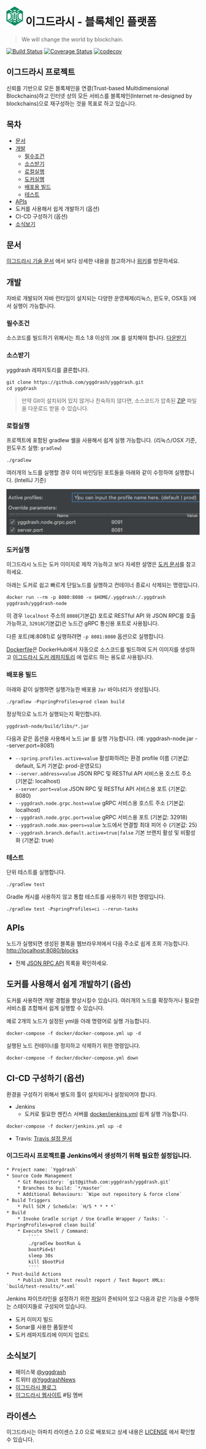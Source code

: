 # ![logo](docs/images/ygg-logo-green.png) 이그드라시 - 블록체인 플랫폼

> We will change the world by blockchain.

[![Build Status](https://travis-ci.org/yggdrash/yggdrash.svg?branch=develop)](https://travis-ci.org/yggdrash/yggdrash)
[![Coverage Status](https://coveralls.io/repos/github/yggdrash/yggdrash/badge.svg?branch=develop)](https://coveralls.io/github/yggdrash/yggdrash?branch=develop)
[![codecov](https://codecov.io/gh/yggdrash/yggdrash/branch/develop/graph/badge.svg)](https://codecov.io/gh/yggdrash/yggdrash)

## 이그드라시 프로젝트

신뢰를 기반으로 모든 블록체인을 연결(Trust-based Multidimensional Blockchains)하고 인터넷 상의 모든 서비스를 블록체인(Internet re-designed by blockchains)으로 재구성하는 것을 목표로 하고 있습니다.

## 목차

* [문서](#문서)
* [개발](#개발)
    * [필수조건](#필수조건)
    * [소스받기](#소스받기)
    * [로컬실행](#로컬실행)
    * [도커실행](#도커실행)
    * [배포용 빌드](#배포용-빌드)
    * [테스트](#테스트)
* [APIs](#apis)
* 도커를 사용해서 쉽게 개발하기 (옵션)
* CI-CD 구성하기 (옵션)
* [소식보기](#소식보기)


## 문서
[이그드라시 기술 문서](docs) 에서 보다 상세한 내용을 참고하거나 [위키](https://github.com/yggdrash/yggdrash/wiki)를 방문하세요.

## 개발
자바로 개발되어 자바 런타임이 설치되는 다양한 운영체제(리눅스, 윈도우, OSX등 )에서 실행이 가능합니다.

### 필수조건

소스코드를 빌드하기 위해서는 최소 1.8 이상의 `JDK` 를 설치해야 합니다. [다운받기](http://www.oracle.com/technetwork/java/javase/overview/index.html)

### 소스받기

yggdrash 레파지토리를 클론합니다.

```
git clone https://github.com/yggdrash/yggdrash.git
cd yggdrash
```
> 만약 Git이 설치되어 있지 않거나 친숙하지 않다면, 소스코드가 압축된 [ZIP](https://github.com/yggdrash/yggdrash/archive/master.zip) 파일을 다운로드 받을 수 있습니다.

### 로컬실행

프로젝트에 포함된 gradlew 쉘을 사용해서 쉽게 실행 가능합니다. (리눅스/OSX 기준, 윈도우즈 실행: `gradlew`)
```
./gradlew
```
여러개의 노드를 실행할 경우 이미 바인딩된 포트들을 아래와 같이 수정하여 실행합니다. (IntelliJ 기준)

![config](docs/images/intellij-run-config.png)

### 도커실행
이그드라시 노드는 도커 이미지로 제작 가능하고 보다 자세한 설명은 [도커 문서](docker)를 참고하세요.

아래는 도커로 쉽고 빠르게 단일노드를 실행하고 컨테이너 종료시 삭제되는 명령입니다.

```
docker run --rm -p 8080:8080 -v $HOME/.yggdrash:/.yggdrash yggdrash/yggdrash-node
```

이 경우 `localhost` 주소의 `8080`(기본값) 포트로 RESTful API 와 JSON RPC를 호출 가능하고, `32918`(기본값)은 노드간 gRPC 통신용 포트로 사용됩니다.

다른 포트(예:8081)로 실행하려면 `-p 8081:8080` 옵션으로 실행합니다.

[Dockerfile](Dockerfile)은 DockerHub에서 자동으로 소스코드를 빌드하여 도커 이미지를 생성하고 [이그드라시 도커 레파지토리](https://hub.docker.com/r/yggdrash/yggdrash-node/) 에 업로드 하는 용도로 사용됩니다.

### 배포용 빌드

아래와 같이 실행하면 실행가능한 배포용 `Jar` 바이너리가 생성됩니다.
```
./gradlew -PspringProfiles=prod clean build
```

정상적으로 노드가 실행되는지 확인합니다.
```
yggdrash-node/build/libs/*.jar
```

다음과 같은 옵션을 사용해서 노드 jar 를 실행 가능합니다. (예: yggdrash-node.jar --server.port=8081)

- `--spring.profiles.active=value` 활성화하려는 환경 profile 이름 (기본값: default, 도커 기본값: prod-운영모드) 
- `--server.address=value` JSON RPC 및 RESTful API 서비스용 호스트 주소 (기본값: localhost)
- `--server.port=value` JSON RPC 및 RESTful API 서비스용 포트 (기본값: 8080)
- `--yggdrash.node.grpc.host=value` gRPC 서비스용 호스트 주소 (기본값: localhost)
- `--yggdrash.node.grpc.port=value` gRPC 서비스용 포트 (기본값: 32918)
- `--yggdrash.node.max-peers=value` 노드에서 연결할 최대 피어 수 (기본값: 25)
- `--yggdrash.branch.default.active=true|false` 기본 브랜치 활성 및 비활성화 (기본값: true)

### 테스트
단위 테스트를 실행합니다.
```
./gradlew test
```
Gradle 캐시를 사용하지 않고 통합 테스트를 사용하기 위한 명령입니다.
```
./gradlew test -PspringProfiles=ci --rerun-tasks
```


## APIs

노드가 실행되면 생성된 블록을 웹브라우져에서 다음 주소로 쉽게 조회 가능합니다. [http://localhost:8080/blocks](http://localhost:8080/blocks)

- 전체 [JSON RPC API](docs/api/jsonrpc-api.md) 목록을 확인하세요.


## 도커를 사용해서 쉽게 개발하기 (옵션)

도커를 사용하면 개발 경험을 향상시킬수 있습니다. 여러개의 노드를 확장하거나 필요한 서비스를 조합해서 쉽게 실행할 수 있습니다.

예로 2개의 노드가 설정된 yml을 아래 명령어로 실행 가능합니다.
```
docker-compose -f docker/docker-compose.yml up -d
```

실행된 노드 컨테이너를 정지하고 삭제하기 위한 명령입니다.
```
docker-compose -f docker/docker-compose.yml down
```


## CI-CD 구성하기 (옵션)

환경을 구성하기 위해서 별도의 툴이 설치되거나 설정되어야 합니다.

- Jenkins
   - 도커로 필요한 젠킨스 서버를 [docker/jenkins.yml](docker/jenkins.yml) 쉽게 실행 가능합니다.

```
docker-compose -f docker/jenkins.yml up -d
```
- Travis: [Travis 설정 문서](https://docs.travis-ci.com/user/getting-started/)

### 이그드라시 프로젝트를 Jenkins에서 생성하기 위해 필요한 설정입니다.
```
* Project name: `Yggdrash`
* Source Code Management
    * Git Repository: `git@github.com:yggdrash/yggdrash.git`
    * Branches to build: `*/master`
    * Additional Behaviours: `Wipe out repository & force clone`
* Build Triggers
    * Poll SCM / Schedule: `H/5 * * * *`
* Build
    * Invoke Gradle script / Use Gradle Wrapper / Tasks: `-PspringProfiles=prod clean build`
    * Execute Shell / Command:
        ````
        ./gradlew bootRun &
        bootPid=$!
        sleep 30s
        kill $bootPid
        ````
* Post-build Actions
    * Publish JUnit test result report / Test Report XMLs: `build/test-results/*.xml`
```
Jenkins 파이프라인을 설정하기 위한 [파일](Jenkinsfile)이 준비되어 있고 다음과 같은 기능을 수행하는 스테이지들로 구성되어 있습니다.

- 도커 이미지 빌드
- Sonar를 사용한 품질분석
- 도커 레파지토리에 이미지 업로드


## 소식보기
- 페이스북 [@yggdrash](https://www.facebook.com/yggdrash)
- 트위터 [@YggdrashNews](https://twitter.com/YggdrashNews)
- [이그드라시 블로그](http://blog.naver.com/yggdrash)
- [이그드라시 웹사이트](https://yggdrash.io/#team) #팀 멤버


## 라이센스
이그드라시는 아파치 라이센스 2.0 으로 배포되고 상세 내용은 [LICENSE](LICENSE) 에서 확인할 수 있습니다.
